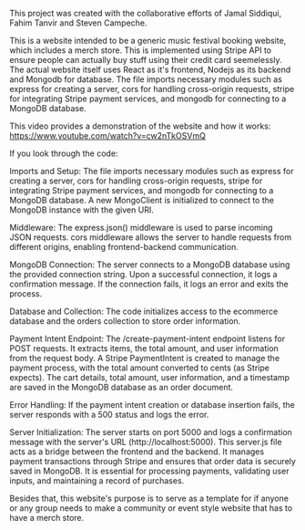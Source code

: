 This project was created with the collaborative efforts of Jamal Siddiqui, Fahim Tanvir and Steven Campeche. 

This is a website intended to be a generic music festival booking website, which includes a merch store. This is implemented using Stripe API to ensure people can actually buy stuff using their credit card seemelessly. The actual website itself uses React as it's frontend, Nodejs as its backend and Mongodb for database. The file imports necessary modules such as express for creating a server, cors for handling cross-origin requests, stripe for integrating Stripe payment services, and mongodb for connecting to a MongoDB database.


This video provides a demonstration of the website and how it works:
https://www.youtube.com/watch?v=cw2nTkOSVmQ

If you look through the code:


Imports and Setup:
The file imports necessary modules such as express for creating a server, cors for handling cross-origin requests, stripe for integrating Stripe payment services, and mongodb for connecting to a MongoDB database.
A new MongoClient is initialized to connect to the MongoDB instance with the given URI.


Middleware:
The express.json() middleware is used to parse incoming JSON requests.
cors middleware allows the server to handle requests from different origins, enabling frontend-backend communication.


MongoDB Connection:
The server connects to a MongoDB database using the provided connection string.
Upon a successful connection, it logs a confirmation message. If the connection fails, it logs an error and exits the process.


Database and Collection:
The code initializes access to the ecommerce database and the orders collection to store order information.


Payment Intent Endpoint:
The /create-payment-intent endpoint listens for POST requests.
It extracts items, the total amount, and user information from the request body.
A Stripe PaymentIntent is created to manage the payment process, with the total amount converted to cents (as Stripe expects).
The cart details, total amount, user information, and a timestamp are saved in the MongoDB database as an order document.


Error Handling:
If the payment intent creation or database insertion fails, the server responds with a 500 status and logs the error.


Server Initialization:
The server starts on port 5000 and logs a confirmation message with the server's URL (http://localhost:5000).
This server.js file acts as a bridge between the frontend and the backend. It manages payment transactions through Stripe and ensures that order data is securely saved in MongoDB. It is essential for processing payments, validating user inputs, and maintaining a record of purchases.

Besides that, this website's purpose is to serve as a template for if anyone or any group needs to make a community or event style website that has to have a merch store. 

